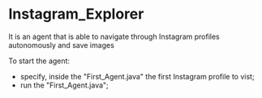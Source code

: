 # Instagram_Explorer
It is an agent that is able to navigate through Instagram profiles autonomously and save images

To start the agent:
 - specify, inside the "First_Agent.java" 
 the first Instagram profile to vist;
 - run the "First_Agent.java";
